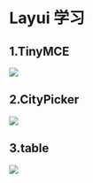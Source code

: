 # Layui 学习

## 1.TinyMCE
![](https://img-blog.csdnimg.cn/20200330203431145.png)

## 2.CityPicker
![](https://img-blog.csdnimg.cn/20200409210858251.gif)

## 3.table
![](https://img-blog.csdnimg.cn/20200413203406118.png)
